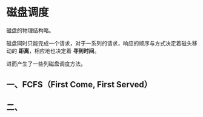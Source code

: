 # 磁盘调度

磁盘的物理结构略。

磁盘同时只能完成一个请求，对于一系列的请求，响应的顺序与方式决定着磁头移动的 **距离**，相应地也决定着 **寻到时间**。

进而产生了一些列磁盘调度方法。

## 一、FCFS（First Come, First Served）



## 二、